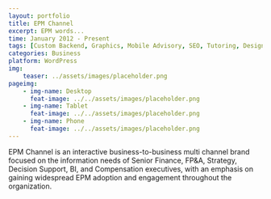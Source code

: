```yaml
---
layout: portfolio
title: EPM Channel
excerpt: EPM words...
time: January 2012 - Present
tags: [Custom Backend, Graphics, Mobile Advisory, SEO, Tutoring, Design]
categories: Business
platform: WordPress
img:
    teaser: ../assets/images/placeholder.png
pageimg:
    - img-name: Desktop
      feat-image: ../../assets/images/placeholder.png
    - img-name: Tablet
      feat-image: ../../assets/images/placeholder.png
    - img-name: Phone
      feat-image: ../../assets/images/placeholder.png
---
```

EPM Channel is an interactive business-to-business multi channel brand focused on the information needs of Senior Finance, FP&A, Strategy, Decision Support, BI, and Compensation executives, with an emphasis on gaining widespread EPM adoption and engagement throughout the organization.
